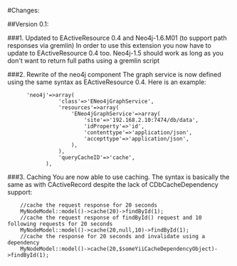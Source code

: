 #Changes:

##Version 0.1:

###1. Updated to EActiveResource 0.4 and Neo4j-1.6.M01 (to support path responses via gremlin)
In order to use this extension you now have to update to EActiveResource 0.4 too. Neo4j-1.5 should
work as long as you don't want to return full paths using a gremlin script

###2. Rewrite of the neo4j component
The graph service is now defined using the same syntax as EActiveResource 0.4. Here is an example:

          'neo4j'=>array(
                    'class'=>'ENeo4jGraphService',
                    'resources'=>array(
                        'ENeo4jGraphService'=>array(
                            'site'=>'192.168.2.10:7474/db/data',
                            'idProperty'=>'id',
                            'contenttype'=>'application/json',
                            'accepttype'=>'application/json',
                        ),
                    ),
                    'queryCacheID'=>'cache',
                ),
                
###3. Caching
You are now able to use caching. The syntax is basically the same as with CActiveRecord despite
the lack of CDbCacheDependency support:

		//cache the request response for 20 seconds
		MyNodeModel::model()->cache(20)->findById(1);
		//cache the request response of findById() request and 10 following requests for 20 seconds
		MyNodeModel::model()->cache(20,null,10)->findById(1);
		//cache the response for 20 seconds and invalidate using a dependency 
		MyNodeModel::model()->cache(20,$someYiiCacheDependencyObject)->findById(1);